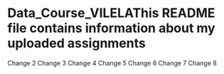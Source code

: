 # Data_Course_VILELAThis README file contains information about my uploaded assignments
Change 2
Change 3
Change 4
Change 5
Change 6
Change 7
Change 8
